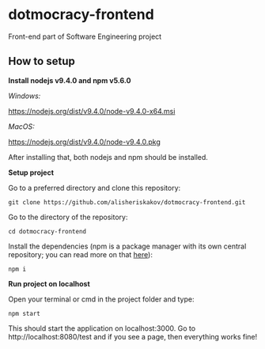 # dotmocracy-frontend
Front-end part of Software Engineering project
## How to setup
**Install nodejs v9.4.0 and npm v5.6.0**

*Windows:*

https://nodejs.org/dist/v9.4.0/node-v9.4.0-x64.msi

*MacOS:*

https://nodejs.org/dist/v9.4.0/node-v9.4.0.pkg

After installing that, both nodejs and npm should be installed.


**Setup project**

Go to a preferred directory and clone this repository:
```
git clone https://github.com/alisheriskakov/dotmocracy-frontend.git
```
Go to the directory of the repository:
```
cd dotmocracy-frontend
```
Install the dependencies (npm is a package manager with its own central repository; you can read more on that [here](https://docs.npmjs.com/getting-started/what-is-npm)):
```
npm i
```


**Run project on localhost**

Open your terminal or cmd in the project folder and type:
```
npm start
```
This should start the application on localhost:3000. Go to http://localhost:8080/test and if you see a page, then everything works fine!
